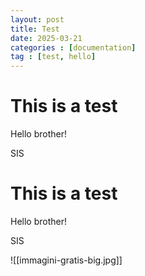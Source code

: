 ```yaml
---
layout: post
title: Test
date: 2025-03-21
categories : [documentation]
tag : [test, hello]
---
```


# This is a test
Hello brother!

SIS
# This is a test
Hello brother!

SIS

![[immagini-gratis-big.jpg]]
